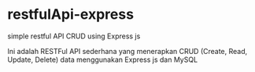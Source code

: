 # restfulApi-express
simple restful API CRUD using Express js

Ini adalah RESTFul API sederhana yang menerapkan CRUD (Create, Read, Update, Delete) data menggunakan Express js dan MySQL 